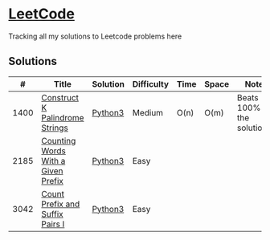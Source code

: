 # [LeetCode](https://leetcode.com/problemset/all/)

Tracking all my solutions to Leetcode problems here


## Solutions

|  #  | Title           |  Solution       |  Difficulty           | Time          | Space     | Note| 
|-----|---------------- | --------------- | --------------- | --------------- | ------------- |-----|
1400 | [Construct K Palindrome Strings](https://leetcode.com/problems/construct-k-palindrome-strings) | [Python3](./Python/construct-k-palindrome-strings.py) | Medium | O(n) | O(m) |Beats 100% of the solutions
2185 | [Counting Words With a Given Prefix](https://leetcode.com/problems/counting-words-with-a-given-prefix) | [Python3](./Python/counting-words-with-a-given-prefix.py) | Easy | | |
3042 | [Count Prefix and Suffix Pairs I](https://leetcode.com/problems/count-prefix-and-suffix-pairs-i) | [Python3](./Python/count-prefix-and-suffix-pairs-i.py) | Easy | | |
